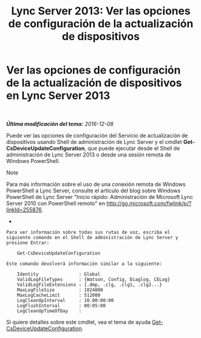 ﻿---
title: 'Lync Server 2013: Ver las opciones de configuración de la actualización de dispositivos'
TOCTitle: Ver las opciones de configuración de la actualización de dispositivos
ms:assetid: aa6a70a9-bd77-4606-b797-ea6a3bab9cf2
ms:mtpsurl: https://technet.microsoft.com/es-es/library/JJ994059(v=OCS.15)
ms:contentKeyID: 52061712
ms.date: 01/07/2017
mtps_version: v=OCS.15
ms.translationtype: HT
---

# Ver las opciones de configuración de la actualización de dispositivos en Lync Server 2013

 

_**Última modificación del tema:** 2016-12-08_

Puede ver las opciones de configuración del Servicio de actualización de dispositivos usando Shell de administración de Lync Server y el cmdlet **Get-CsDeviceUpdateConfiguration**, que puede ejecutar desde el Shell de administración de Lync Server 2013 o desde una sesión remota de Windows PowerShell.


> [!NOTE]
> Para más información sobre el uso de una conexión remota de Windows PowerShell a Lync Server, consulte el artículo del blog sobre Windows PowerShell de Lync Server "Inicio rápido: Administración de Microsoft Lync Server 2010 con PowerShell remoto" en <A href="http://go.microsoft.com/fwlink/p/?linkid=255876">http://go.microsoft.com/fwlink/p/?linkId=255876</A>.





  - 
    
    Para ver información sobre todas sus rutas de voz, escriba el siguiente comando en el Shell de administración de Lync Server y presione Entrar:
    
        Get-CsDeviceUpdateConfiguration
    
    Este comando devolverá información similar a la siguiente:
    
        Identity               : Global
        ValidLogFileTypes      : {Watson, Config, Diaglog, CELog}
        ValidLogFileExtensions : {.dmp, .clg, .clg1, .clg2...}
        MaxLogFileSize         : 1024000
        MaxLogCacheLimit       : 512000
        LogCleanUpInterval     : 10.00:00:00
        LogFlushInterval       : 00:05:00
        LogCleanUpTimeOfDay    :

Si quiere detalles sobre este cmdlet, vea el tema de ayuda [Get-CsDeviceUpdateConfiguration](https://docs.microsoft.com/en-us/powershell/module/skype/Get-CsDeviceUpdateConfiguration).

